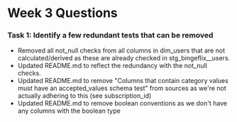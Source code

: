 # Week 3 Questions

### Task 1: Identify a few redundant tests that can be removed
- Removed all not_null checks from all columns in dim_users that are not calculated/derived as these are already checked in stg_bingeflix__users.
- Updated README.md to reflect the redundancy with the not_null checks.
- Updated README.md to remove "Columns that contain category values must have an accepted_values schema test" from sources as we're not actually adhering to this (see subscription_id)
- Updated README.md to remove boolean conventions as we don't have any columns with the boolean type
